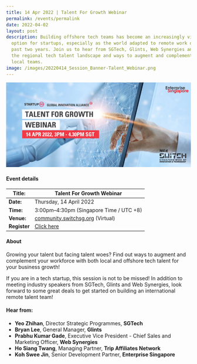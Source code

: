 ```yaml
---
title: 14 Apr 2022 | Talent For Growth Webinar
permalink: /events/permalink
date: 2022-04-02
layout: post
description: Building offshore tech teams has become an increasingly viable
  option for startups, especially as the world adapted to remote work over the
  past two years. Join us to hear from SGTech, Glints, Web Synergies and ESG on
  the regional tech talent landscape and ways to augment and complement your
  local teams.
image: /images/20220414_Session_Banner-Talent_Webinar.png
---
```

![Talent For Growth Webinar (14 Apr 2022)](/images/20220414_Session_Banner-Talent_Webinar.png)
#### Event details


| **Title:** | Talent For Growth Webinar |
| -------- | -------- |
|**Date:** | Thursday, 14 April 2022 
| **Time:**    | 3:00pm–4:30pm (Singapore Time / UTC +8) |
|**Venue:** | [community.switchsg.org](https://community.switchsg.org) (Virtual)
|**Register** | [Click here](https://switchsg.hubilo.com/ticketing/#/ticket)

#### About

Growing your talent but facing talent woes? Find out ways to augment and complement your workforce with both local and offshore tech talent for your business growth!

If you are in a tech startup, this session is not to be missed! In addition to meeting industry speakers from SGTech, Glints and Web Synergies, look forward to some great deals to get started on building an international remote talent team!

#### Hear from:
* **Yeo Zhihan**, Director Strategic Programmes, **SGTech** 
* **Bryan Lee**, General Manager, **Glints**
* **Prabhu Kumar Gade**, Executive Vice President - Chief Sales and Marketing Officer, **Web Synergies**
* **Ho Siang Twang**, Managing Partner, **Trip Affiliates Network**
* **Koh Swee Jin**, Senior Development Partner, **Enterprise Singapore**